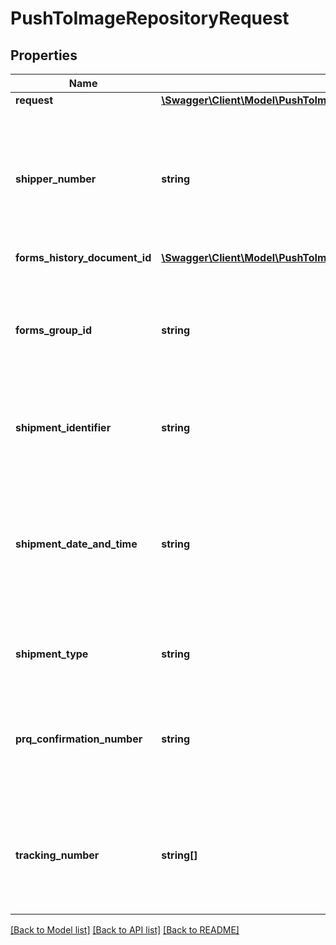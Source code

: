 # PushToImageRepositoryRequest

## Properties
Name | Type | Description | Notes
------------ | ------------- | ------------- | -------------
**request** | [**\Swagger\Client\Model\PushToImageRepositoryRequestRequest**](PushToImageRepositoryRequestRequest.md) |  | 
**shipper_number** | **string** | The Shipper&#x27;s UPS Account Number.  Your UPS Account Number must have &#x27;Upload Forms Created Offline&#x27; enabled to use this webservice. | 
**forms_history_document_id** | [**\Swagger\Client\Model\PushToImageRepositoryRequestFormsHistoryDocumentID**](PushToImageRepositoryRequestFormsHistoryDocumentID.md) |  | 
**forms_group_id** | **string** | FormsGroupID would be required in Push Request if user needs to update uploaded DocumentID(s) in Forms History.  N/A | [optional] 
**shipment_identifier** | **string** | Shipment Identifier is required for this request.  N/A | 
**shipment_date_and_time** | **string** | The date and time of the processed shipment. Required only for small package shipments. The valid format is yyyy-MM-dd-HH.mm.ss  N/A | [optional] 
**shipment_type** | **string** | Valid values are: 1 &#x3D; small package, 2 &#x3D; freight.  N/A | 
**prq_confirmation_number** | **string** | PRQ Confirmation being specified by client. Required for freight shipments.  N/A | [optional] 
**tracking_number** | **string[]** | UPS Tracking Number associated with this shipment. Required only for small package shipment.  N/A | [optional] 

[[Back to Model list]](../../README.md#documentation-for-models) [[Back to API list]](../../README.md#documentation-for-api-endpoints) [[Back to README]](../../README.md)

